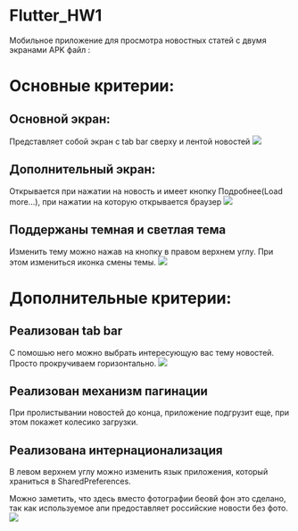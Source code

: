 # Flutter_HW1
 Мобильное приложение для просмотра новостных статей с двумя экранами
 APK файл : 

# Основные критерии:
 ## Основной экран:
 Представляет собой экран с tab bar сверху и лентой новостей
 ![](/screenshots/основной.png)
 ## Дополнительный экран:
 Открывается при нажатии на новость и имеет кнопку Подробнее(Load more...), при нажатии на которую открывается браузер
 ![](/screenshots/дополнительный.png)
 ## Поддержаны темная и светлая тема
 Изменить тему можно нажав на кнопку в правом верхнем углу. При этом измениться иконка смены темы.
 ![](/screenshots/темная_тема.png)
 # Дополнительные критерии:
 ## Реализован tab bar 
 С помошью него можно выбрать интересующую вас тему новостей. Просто прокручиваем горизонтально.
 ![](/screenshots/tabbar.png)
## Реализован механизм пагинации 
При пролистывании новостей до конца, приложение подгрузит еще, при этом покажет колесико загрузки.
## Реализована интернационализация
В левом верхнем углу можно изменить язык приложения, который храниться в SharedPreferences. 

Можно заметить, что здесь вместо фотографии беовй фон это сделано, так как используемое апи предоставляет российские новости без фото.
![](/screenshots/интернац.png)